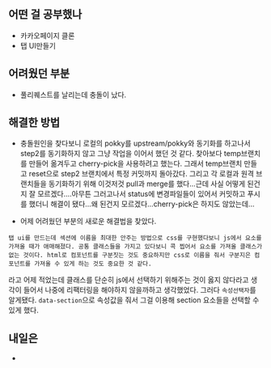 ## **어떤 걸 공부했나**

- 카카오페이지 클론
- 탭 UI만들기

## **어려웠던 부분** 

- 풀리퀘스트를 날리는데 충돌이 났다.

## **해결한 방법**

- 충돌원인을 찾다보니 로컬의 pokky를 upstream/pokky와 동기화를 하고나서 step2를 동기화하지 않고 그냥 작업을 이어서 했던 것 같다. 찾아보다 temp브랜치를 만들어 옮겨두고 cherry-pick을 사용하려고 했는다. 그래서 temp브랜치 만들고 reset으로 step2 브랜치에서 특정 커밋까지 돌아갔다. 그리고 각 로컬과 원격 브랜치들을 동기화하기 위해 이것저것 pull과 merge를 했다...근데 사실 어떻게 된건지 잘 모르겠다....아무튼 그러고나서 status에 변경파일들이 있어서 커밋하고 푸시를 했더니 해결이 됐다...왜 된건지 모르겠다...cherry-pick은 하지도 않았는데...

- 어제 어려웠던 부분의 새로운 해결법을 찾았다.
```
탭 ui를 만드는데 섹션에 이름을 최대한 안주는 방법으로 css를 구현했다보니 js에서 요소를 가져올 때가 애매해졌다. 공통 클래스들을 가지고 있다보니 콕 찝어서 요소를 가져올 클래스가 없는 것이다. html로 컴포넌트를 구분짓는 것도 중요하지만 css로 이름을 줘서 구분지은 컴포넌트를 가져올 수 있게 하는 것도 중요한 것 같다.
```
라고 어제 적었는데 클래스를 단순히 js에서 선택하기 위해주는 것이 옳지 않다라고 생각이 들어서 나중에 리팩터링을 해야하지 않을까하고 생각했었다. 그러다 `속성선택자`를 알게됐다. `data-section`으로 속성값을 줘서 그걸 이용해 section 요소들을 선택할 수 있게 했다.

## **내일은**

- 